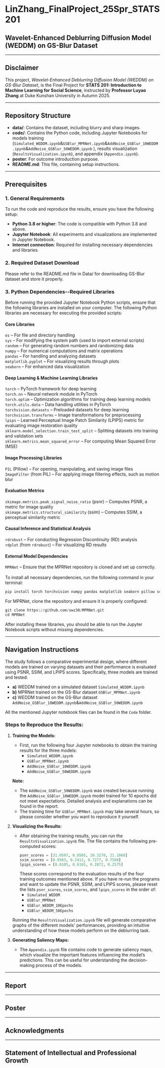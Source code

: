 # LinZhang_FinalProject_25Spr_STATS201

## Wavelet-Enhanced Deblurring Diffusion Model (WEDDM) on GS-Blur Dataset

----------------------------------------

## Disclaimer
This project, _Wavelet-Enhanced Deblurring Diffusion Model (WEDDM) on GS-Blur Dataset_, is the Final Project for **STATS 201: Introduction to Machine Learning for Social Science**, instructed by **Professor Luyao Zhang** at Duke Kunshan University in Autumn 2025.

----------------------------------------

## Repository Structure
- **data/**: Contains the dataset, including blurry and sharp images.
- **code/**: Contains the Python code, including Jupyter Notebooks for models training (`Simulated_WEDDM.ipynb`&`GSBlur_MPRNet.ipynb`&`AddNoise_GSBlur_10WEDDM.ipynb`&`AddNoise_GSBlur_50WEDDM.ipynb`
), results visualization (`ResultsVisualization.ipynb`), and appendix (`Appendix.ipynb`).
- **poster**: For outcome introduction purpose.
- **README.md**: This file, containing setup instructions.

----------------------------------------

## Prerequisites

### 1. General Requirements
To run the code and reproduce the results, ensure you have the following setup:

- **Python 3.8 or higher**: The code is compatible with Python 3.8 and above.
- **Jupyter Notebook**: All experiments and visualizations are implemented in Jupyter Notebook.
- **Internet connection**: Required for installing necessary dependencies and libraries.


### 2. Required Dataset Download
Please refer to the README.md file in Data/ for downloading GS-Blur dataset and store it properly.

### 3. Python Dependencies--Required Libraries
Before running the provided Jupyter Notebook Python scripts, ensure that the following libraries are installed on your computer. The following Python libraries are necessary for executing the provided scripts:

#### Core Libraries
`os` – For file and directory handling\
`sys` – For modifying the system path (used to import external scripts)\
`random` – For generating random numbers and randomizing data\
`numpy` – For numerical computations and matrix operations\
`pandas` – For handling and analyzing datasets\
`matplotlib.pyplot` – For visualizing results through plots\
`seaborn` – For enhanced data visualization

#### Deep Learning & Machine Learning Libraries
`torch` – PyTorch framework for deep learning\
`torch.nn` – Neural network module in PyTorch\
`torch.optim` – Optimization algorithms for training deep learning models\
`torch.utils.data` – Data handling utilities in PyTorch\
`torchvision.datasets` – Preloaded datasets for deep learning\
`torchvision.transforms` – Image transformations for preprocessing\
`lpips` – Learned Perceptual Image Patch Similarity (LPIPS) metric for evaluating image restoration quality\
`sklearn.model_selection.train_test_split` – Splitting datasets into training and validation sets\
`sklearn.metrics.mean_squared_error` – For computing Mean Squared Error (MSE)

#### Image Processing Libraries
`PIL` (Pillow) – For opening, manipulating, and saving image files\
`ImageFilter` (from PIL) – For applying image filtering effects, such as motion blur

#### Evaluation Metrics
`skimage.metrics.peak_signal_noise_ratio` (psnr) – Computes PSNR, a metric for image quality\
`skimage.metrics.structural_similarity` (ssim) – Computes SSIM, a perceptual similarity metric

#### Causal Inference and Statistical Analysis
`rdrobust` – For conducting Regression Discontinuity (RD) analysis\
`rdplot` (from `rdrobust`) – For visualizing RD results

#### External Model Dependencies
`MPRNet` – Ensure that the MPRNet repository is cloned and set up correctly. \
\
To install all necessary dependencies, run the following command in your terminal:
```python
pip install torch torchvision numpy pandas matplotlib seaborn pillow scikit-image lpips rdrobust
```
For MPRNet, clone the repository and ensure it is properly configured:
```python
git clone https://github.com/swz30/MPRNet.git
cd MPRNet
```
After installing these libraries, you should be able to run the Jupyter Notebook scripts without missing dependencies.

----------------------------------------

## Navigation Instructions
The study follows a comparative experimental design, where different models are trained on varying datasets and their performance is evaluated using PSNR, SSIM, and LPIPS scores. Specifically, three models are trained and tested:
- **a)**	WEDDM trained on a simulated dataset `Simulated_WEDDM.ipynb`
- **b)**	MPRNet trained on the GS-Blur dataset `GSBlur_MPRNet.ipynb`
- **c)**	WEDDM trained on the GS-Blur dataset `AddNoise_GSBlur_10WEDDM.ipynb`&`AddNoise_GSBlur_50WEDDM.ipynb`

All the mentioned Jupyter notebook files can be found in the `Code` folder.

### Steps to Reproduce the Results:

1. **Training the Models:**
   - First, run the following four Jupyter notebooks to obtain the training results for the three models:
     - `Simulated_WEDDM.ipynb`
     - `GSBlur_MPRNet.ipynb`
     - `AddNoise_GSBlur_10WEDDM.ipynb`
     - `AddNoise_GSBlur_50WEDDM.ipynb`

   **Note:**
   - The `AddNoise_GSBlur_50WEDDM.ipynb` was created because running the `AddNoise_GSBlur_10WEDDM.ipynb` model trained for 10 epochs did not meet expectations. Detailed analysis and explanations can be found in the report.
   - The training time for `GSBlur_MPRNet.ipynb` may take several hours, so please consider whether you want to reproduce it yourself.

2. **Visualizing the Results:**
   - After obtaining the training results, you can run the `ResultsVisualization.ipynb` file. The file contains the following pre-computed scores:
     ```python
     psnr_scores = [31.0597, 8.8505, 20.3270, 21.1060]
     ssim_scores = [0.9563, 0.2413, 0.7277, 0.7588]
     lpips_scores = [0.0105, 0.6165, 0.2872, 0.2575]
     ```
     These scores correspond to the evaluation results of the four training outcomes mentioned above. If you have re-run the programs and want to update the PSNR, SSIM, and LPIPS scores, please reset the lists `psnr_scores`, `ssim_scores`, and `lpips_scores` in the order of:
     - `Simulated_WEDDM`
     - `GSBlur_MPRNet`
     - `GSBlur_WEDDM_10Epochs`
     - `GSBlur_WEDDM_50Epochs`

   Running the `ResultsVisualization.ipynb` file will generate comparative graphs of the different models' performances, providing an intuitive understanding of how these models perform on the deblurring task.

3. **Generating Saliency Maps:**
   - The `Appendix.ipynb` file contains code to generate saliency maps, which visualize the important features influencing the model’s predictions. This can be useful for understanding the decision-making process of the models.

----------------------------------------

## Report



----------------------------------------

## Poster



----------------------------------------

## Acknowledgments




----------------------------------------

## Statement of Intellectual and Professional Growth

















